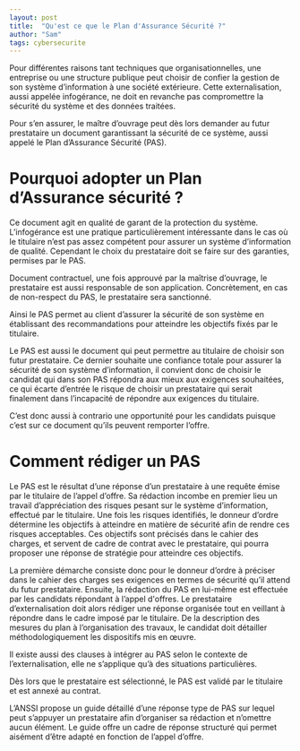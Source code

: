 ```yaml
---
layout: post
title:  "Qu'est ce que le Plan d'Assurance Sécurité ?"
author: "Sam"
tags: cybersecurite
---
```


Pour différentes raisons tant techniques que organisationnelles, une entreprise ou une structure publique peut choisir de confier la gestion de son système d’information à une société extérieure. Cette externalisation, aussi appelée infogérance, ne doit en revanche pas compromettre la sécurité du système et des données traitées.

Pour s’en assurer, le maître d’ouvrage peut dès lors demander au futur prestataire un document garantissant la sécurité de ce système, aussi appelé le Plan d’Assurance Sécurité (PAS).
 
# Pourquoi adopter un Plan d’Assurance sécurité ?
Ce document agit en qualité de garant de la protection du système. L’infogérance est une pratique particulièrement intéressante dans le cas où le titulaire n’est pas assez compétent pour assurer un système d’information de qualité. Cependant le choix du prestataire doit se faire sur des garanties, permises par le PAS.

Document contractuel, une fois approuvé par la maîtrise d’ouvrage, le prestataire est aussi responsable de son application. Concrètement, en cas de non-respect du PAS, le prestataire sera sanctionné.

Ainsi le PAS permet au client d’assurer la sécurité de son système en établissant des recommandations pour atteindre les objectifs fixés par le titulaire.

Le PAS est aussi le document qui peut permettre au titulaire de choisir son futur prestataire. Ce dernier souhaite une confiance totale pour assurer la sécurité de son système d’information, il convient donc de choisir le candidat qui dans son PAS répondra aux mieux aux exigences souhaitées, ce qui écarte d’entrée le risque de choisir un prestataire qui serait finalement dans l’incapacité de répondre aux exigences du titulaire.

C’est donc aussi à contrario une opportunité pour les candidats puisque c’est sur ce document qu’ils peuvent remporter l’offre.

# Comment rédiger un PAS
Le PAS est le résultat d’une réponse d’un prestataire à une requête émise par le titulaire de l’appel d’offre. Sa rédaction incombe en premier lieu un travail d’appréciation des risques pesant sur le système d’information, effectué par le titulaire. Une fois les risques identifiés, le donneur d’ordre détermine les objectifs à atteindre en matière de sécurité afin de rendre ces risques acceptables. Ces objectifs sont précisés dans le cahier des charges, et servent de cadre de contrat avec le prestataire, qui pourra proposer une réponse de stratégie pour atteindre ces objectifs.

La première démarche consiste donc pour le donneur d’ordre à préciser dans le cahier des charges ses exigences en termes de sécurité qu’il attend du futur prestataire. 
Ensuite, la rédaction du PAS en lui-même est effectuée par les candidats répondant à l’appel d'offres.
Le prestataire d’externalisation doit alors rédiger une réponse organisée tout en veillant à répondre dans le cadre imposé par le titulaire. De la description des mesures du plan à l’organisation des travaux, le candidat doit détailler méthodologiquement les dispositifs mis en œuvre. 

Il existe aussi des clauses à intégrer au PAS selon le contexte de l’externalisation, elle ne s’applique qu’à des situations particulières.

Dès lors que le prestataire est sélectionné, le PAS est validé par le titulaire et est annexé au contrat.

L’ANSSI propose un guide détaillé d’une réponse type de PAS sur lequel peut s’appuyer un prestataire afin d’organiser sa rédaction et n’omettre aucun élément. Le guide offre un cadre de réponse structuré qui permet aisément d’être adapté en fonction de l’appel d’offre.